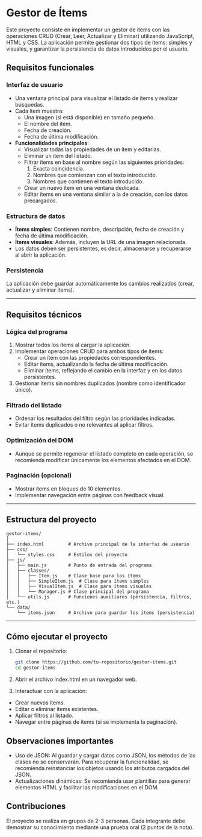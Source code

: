 # Gestor de Ítems

Este proyecto consiste en implementar un gestor de ítems con las operaciones CRUD (Crear, Leer, Actualizar y Eliminar) utilizando JavaScript, HTML y CSS. La aplicación permite gestionar dos tipos de ítems: simples y visuales, y garantizar la persistencia de datos introducidos por el usuario.

## Requisitos funcionales

### Interfaz de usuario

- Una ventana principal para visualizar el listado de ítems y realizar búsquedas.
- Cada ítem muestra:
  - Una imagen (si está disponible) en tamaño pequeño.
  - El nombre del ítem.
  - Fecha de creación.
  - Fecha de última modificación.
- **Funcionalidades principales**:
  - Visualizar todas las propiedades de un ítem y editarlas.
  - Eliminar un ítem del listado.
  - Filtrar ítems en base al nombre según las siguientes prioridades:
    1. Exacta coincidencia.
    2. Nombres que comienzan con el texto introducido.
    3. Nombres que contienen el texto introducido.
  - Crear un nuevo ítem en una ventana dedicada.
  - Editar ítems en una ventana similar a la de creación, con los datos precargados.

### Estructura de datos

- **Ítems simples**: Contienen nombre, descripción, fecha de creación y fecha de última modificación.
- **Ítems visuales**: Además, incluyen la URL de una imagen relacionada.
- Los datos deben ser persistentes, es decir, almacenarse y recuperarse al abrir la aplicación.

### Persistencia

La aplicación debe guardar automáticamente los cambios realizados (crear, actualizar y eliminar ítems).

---

## Requisitos técnicos

### Lógica del programa

1. Mostrar todos los ítems al cargar la aplicación.
2. Implementar operaciones CRUD para ambos tipos de ítems:
   - Crear un ítem con las propiedades correspondientes.
   - Editar ítems, actualizando la fecha de última modificación.
   - Eliminar ítems, reflejando el cambio en la interfaz y en los datos persistentes.
3. Gestionar ítems sin nombres duplicados (nombre como identificador único).

### Filtrado del listado

- Ordenar los resultados del filtro según las prioridades indicadas.
- Evitar ítems duplicados o no relevantes al aplicar filtros.

### Optimización del DOM

- Aunque se permite regenerar el listado completo en cada operación, se recomienda modificar únicamente los elementos afectados en el DOM.

### Paginación (opcional)

- Mostrar ítems en bloques de 10 elementos.
- Implementar navegación entre páginas con feedback visual.

---

## Estructura del proyecto
```
gestor-items/
│
├── index.html         # Archivo principal de la interfaz de usuario
├── css/
│   └── styles.css     # Estilos del proyecto
├── js/
│   ├── main.js        # Punto de entrada del programa
│   ├── classes/
│   │   ├── Item.js    # Clase base para los ítems
│   │   ├── SimpleItem.js  # Clase para ítems simples
│   │   ├── VisualItem.js  # Clase para ítems visuales
│   │   └── Manager.js # Clase principal del programa
│   └── utils.js       # Funciones auxiliares (persistencia, filtros, etc.)
└── data/
    └── items.json     # Archivo para guardar los ítems (persistencia)
```

---

## Cómo ejecutar el proyecto

1. Clonar el repositorio:

   ```bash
   git clone https://github.com/tu-repositorio/gestor-items.git
   cd gestor-items
   ```
2. Abrir el archivo index.html en un navegador web.

3. Interactuar con la aplicación:

- Crear nuevos ítems.
- Editar o eliminar ítems existentes.
- Aplicar filtros al listado.
- Navegar entre páginas de ítems (si se implementa la paginación).

## Observaciones importantes
- Uso de JSON: Al guardar y cargar datos como JSON, los métodos de las clases no se conservarán. Para recuperar la funcionalidad, se recomienda reinstanciar los objetos usando los atributos cargados del JSON.
- Actualizaciones dinámicas: Se recomienda usar plantillas para generar elementos HTML y facilitar las modificaciones en el DOM.

## Contribuciones
El proyecto se realiza en grupos de 2-3 personas. Cada integrante debe demostrar su conocimiento mediante una prueba oral (2 puntos de la nota).

